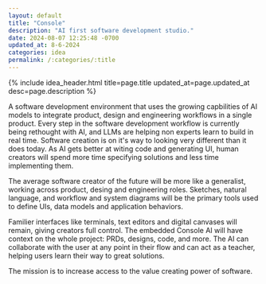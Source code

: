 ```yaml
---
layout: default
title: "Console"
description: "AI first software development studio."
date: 2024-08-07 12:25:48 -0700
updated_at: 8-6-2024
categories: idea
permalink: /:categories/:title
---
```


{% include idea_header.html title=page.title updated_at=page.updated_at desc=page.description %}

A software development environment that uses the growing capbilities of AI models to integrate product, design and engineering workflows in a single product. Every step in the software development workflow is currently being rethought with AI, and LLMs are helping non experts learn to build in real time. Software creation is on it's way to looking very different than it does today. As AI gets better at witing code and generating UI, human creators will spend more time specifying solutions and less time implementing them.

The average software creator of the future will be more like a generalist, working across product, desing and engineering roles. Sketches, natural language, and workflow and system diagrams will be the primary tools used to define UIs, data models and application behaviors.

Familier interfaces like terminals, text editors and digital canvases will remain, giving creators full control. The embedded Console AI will have context on the whole project: PRDs, designs, code, and more. The AI can collaborate with the user at any point in their flow and can act as a teacher, helping users learn their way to great solutions.

The mission is to increase access to the value creating power of software.
